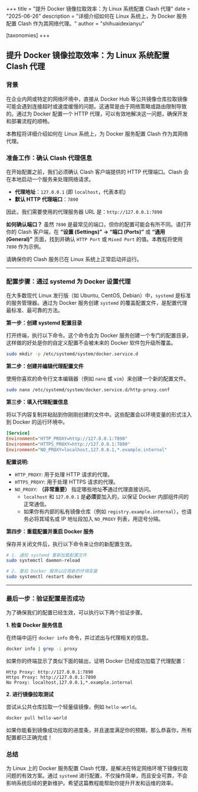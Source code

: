 +++
title = "提升 Docker 镜像拉取效率：为 Linux 系统配置 Clash 代理"
date = "2025-06-26"
description = "详细介绍如何在 Linux 系统上，为 Docker 服务配置 Clash 作为其网络代理。"
author = "shihuaidexianyu"

[taxonomies]
+++

## 提升 Docker 镜像拉取效率：为 Linux 系统配置 Clash 代理

### 背景

在企业内网或特定的网络环境中，直接从 Docker Hub 等公共镜像仓库拉取镜像可能会遇到连接超时或速度缓慢的问题。这通常是由于网络策略或路由限制导致的。通过为 Docker 配置一个 HTTP 代理，可以有效地解决这一问题，确保开发和部署流程的顺畅。

本教程将详细介绍如何在 Linux 系统上，为 Docker 服务配置 Clash 作为其网络代理。

### 准备工作：确认 Clash 代理信息

在开始配置之前，我们必须确认 Clash 客户端提供的 HTTP 代理端口。Clash 会在本地启动一个服务来处理网络请求。

  * **代理地址**：`127.0.0.1` (即 `localhost`，代表本机)
  * **默认 HTTP 代理端口**：`7890`

因此，我们需要使用的代理服务器 URL 是：`http://127.0.0.1:7890`

**如何确认端口？**
虽然 `7890` 是最常见的端口，但你的配置可能会有所不同。请打开你的 Clash 客户端，在 **“设置 (Settings)” -\> “端口 (Ports)”** 或 **“通用 (General)”** 页面，找到并确认 `HTTP Port` 或 `Mixed Port` 的值。本教程将使用 `7890` 作为示例。

请确保你的 Clash 服务已在 Linux 系统上正常启动并运行。

-----

### 配置步骤：通过 systemd 为 Docker 设置代理

在大多数现代 Linux 发行版（如 Ubuntu, CentOS, Debian）中，`systemd` 是标准的服务管理器。通过为 Docker 服务创建 `systemd` 的覆盖配置文件，是配置代理最标准、最可靠的方法。

**第一步：创建 systemd 配置目录**

打开终端，执行以下命令。这个命令会为 Docker 服务创建一个专门的配置目录，这样做的好处是你的自定义配置不会被未来的 Docker 软件包升级所覆盖。

```bash
sudo mkdir -p /etc/systemd/system/docker.service.d
```

**第二步：创建并编辑代理配置文件**

使用你喜欢的命令行文本编辑器（例如 `nano` 或 `vim`）来创建一个新的配置文件。

```bash
sudo nano /etc/systemd/system/docker.service.d/http-proxy.conf
```

**第三步：填入代理配置信息**

将以下内容复制并粘贴到你刚刚创建的文件中。这些配置会以环境变量的形式注入到 Docker 的运行环境中。

```ini
[Service]
Environment="HTTP_PROXY=http://127.0.0.1:7890"
Environment="HTTPS_PROXY=http://127.0.0.1:7890"
Environment="NO_PROXY=localhost,127.0.0.1,*.example.internal"
```

**配置说明:**

  * `HTTP_PROXY`: 用于处理 HTTP 请求的代理。
  * `HTTPS_PROXY`: 用于处理 HTTPS 请求的代理。
  * `NO_PROXY`: **（非常重要）** 指定哪些地址**不**通过代理直接访问。
      * `localhost` 和 `127.0.0.1` 是**必须**要加入的，以保证 Docker 内部组件间的正常通信。
      * 如果你有内部的私有镜像仓库（例如 `registry.example.internal`），也请务必将其域名或 IP 地址段加入 `NO_PROXY` 列表，用逗号分隔。

**第四步：重载配置并重启 Docker 服务**

保存并关闭文件后，执行以下命令来让你的新配置生效。

```bash
# 1. 通知 systemd 重新加载配置文件
sudo systemctl daemon-reload

# 2. 重启 Docker 服务以应用新的环境变量
sudo systemctl restart docker
```

-----

### 最后一步：验证配置是否成功

为了确保我们的配置已经生效，可以执行以下两个验证步骤。

**1. 检查 Docker 服务信息**

在终端中运行 `docker info` 命令，并过滤出与代理相关的信息。

```bash
docker info | grep -i proxy
```

如果你的终端显示了类似下面的输出，证明 Docker 已经成功加载了代理配置：

```
Http Proxy: http://127.0.0.1:7890
Https Proxy: http://127.0.0.1:7890
No Proxy: localhost,127.0.0.1,*.example.internal
```

**2. 进行镜像拉取测试**

尝试从公共仓库拉取一个轻量级镜像，例如 `hello-world`。

```bash
docker pull hello-world
```

如果你能看到镜像成功拉取的进度条，并且速度满足你的预期，那么恭喜你，所有配置都已正确完成！

### 总结

为 Linux 上的 Docker 服务配置 Clash 代理，是解决在特定网络环境下镜像拉取问题的有效方案。通过 `systemd` 进行配置，不仅操作简单，而且安全可靠，不会影响系统后续的更新维护。希望这篇教程能帮助你提升开发和运维的效率。